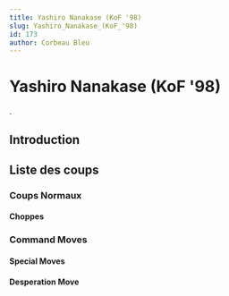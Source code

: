 ```yaml
---
title: Yashiro Nanakase (KoF '98)
slug: Yashiro_Nanakase_(KoF_'98)
id: 173
author: Corbeau Bleu
---
```


# Yashiro Nanakase (KoF '98)

.

## Introduction

## Liste des coups

### Coups Normaux

#### Choppes

### Command Moves

#### Special Moves

#### Desperation Move
